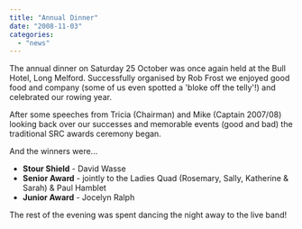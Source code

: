 ```yaml
---
title: "Annual Dinner"
date: "2008-11-03"
categories: 
  - "news"
---
```


The annual dinner on Saturday 25 October was once again held at the Bull Hotel, Long Melford. Successfully organised by Rob Frost we enjoyed good food and company (some of us even spotted a 'bloke off the telly'!) and celebrated our rowing year.

After some speeches from Tricia (Chairman) and Mike (Captain 2007/08) looking back over our successes and memorable events (good and bad) the traditional SRC awards ceremony began.

And the winners were...

- **Stour Shield** - David Wasse
- **Senior Award** - jointly to the Ladies Quad (Rosemary, Sally, Katherine & Sarah) & Paul Hamblet
- **Junior Award** - Jocelyn Ralph

The rest of the evening was spent dancing the night away to the live band!
